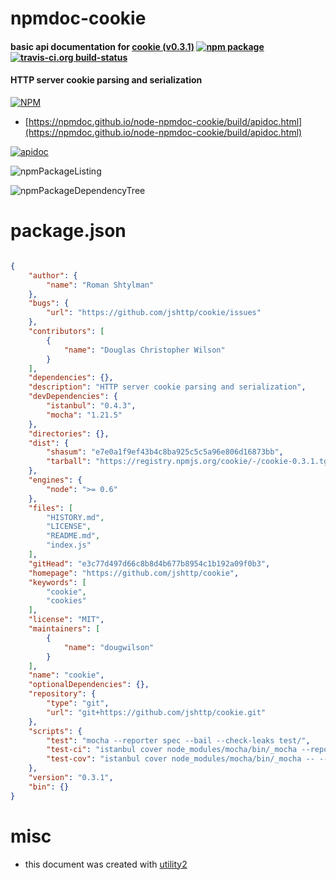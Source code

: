 # npmdoc-cookie

#### basic api documentation for  [cookie (v0.3.1)](https://github.com/jshttp/cookie)  [![npm package](https://img.shields.io/npm/v/npmdoc-cookie.svg?style=flat-square)](https://www.npmjs.org/package/npmdoc-cookie) [![travis-ci.org build-status](https://api.travis-ci.org/npmdoc/node-npmdoc-cookie.svg)](https://travis-ci.org/npmdoc/node-npmdoc-cookie)

#### HTTP server cookie parsing and serialization

[![NPM](https://nodei.co/npm/cookie.png?downloads=true&downloadRank=true&stars=true)](https://www.npmjs.com/package/cookie)

- [https://npmdoc.github.io/node-npmdoc-cookie/build/apidoc.html](https://npmdoc.github.io/node-npmdoc-cookie/build/apidoc.html)

[![apidoc](https://npmdoc.github.io/node-npmdoc-cookie/build/screenCapture.buildCi.browser.%252Ftmp%252Fbuild%252Fapidoc.html.png)](https://npmdoc.github.io/node-npmdoc-cookie/build/apidoc.html)

![npmPackageListing](https://npmdoc.github.io/node-npmdoc-cookie/build/screenCapture.npmPackageListing.svg)

![npmPackageDependencyTree](https://npmdoc.github.io/node-npmdoc-cookie/build/screenCapture.npmPackageDependencyTree.svg)



# package.json

```json

{
    "author": {
        "name": "Roman Shtylman"
    },
    "bugs": {
        "url": "https://github.com/jshttp/cookie/issues"
    },
    "contributors": [
        {
            "name": "Douglas Christopher Wilson"
        }
    ],
    "dependencies": {},
    "description": "HTTP server cookie parsing and serialization",
    "devDependencies": {
        "istanbul": "0.4.3",
        "mocha": "1.21.5"
    },
    "directories": {},
    "dist": {
        "shasum": "e7e0a1f9ef43b4c8ba925c5c5a96e806d16873bb",
        "tarball": "https://registry.npmjs.org/cookie/-/cookie-0.3.1.tgz"
    },
    "engines": {
        "node": ">= 0.6"
    },
    "files": [
        "HISTORY.md",
        "LICENSE",
        "README.md",
        "index.js"
    ],
    "gitHead": "e3c77d497d66c8b8d4b677b8954c1b192a09f0b3",
    "homepage": "https://github.com/jshttp/cookie",
    "keywords": [
        "cookie",
        "cookies"
    ],
    "license": "MIT",
    "maintainers": [
        {
            "name": "dougwilson"
        }
    ],
    "name": "cookie",
    "optionalDependencies": {},
    "repository": {
        "type": "git",
        "url": "git+https://github.com/jshttp/cookie.git"
    },
    "scripts": {
        "test": "mocha --reporter spec --bail --check-leaks test/",
        "test-ci": "istanbul cover node_modules/mocha/bin/_mocha --report lcovonly -- --reporter spec --check-leaks test/",
        "test-cov": "istanbul cover node_modules/mocha/bin/_mocha -- --reporter dot --check-leaks test/"
    },
    "version": "0.3.1",
    "bin": {}
}
```



# misc
- this document was created with [utility2](https://github.com/kaizhu256/node-utility2)
